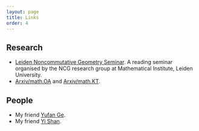 ```yaml
---
layout: page
title: Links
order: 4
---
```


## Research

- [Leiden Noncommutative Geometry Seminar](https://ncg-leiden.github.io/). A reading seminar organised by the NCG research group at Mathematical Institute, Leiden University.
- [Arxiv/math.OA](https://arxiv.org/list/math.OA/recent) and [Arxiv/math.KT](https://arxiv.org/list/math.KT/recent).

## People

- My friend [Yufan Ge](https://sherlock3711.github.io/).
- My friend [Yi Shan](https://www.eleves.ens.fr/home/yshan/Home.html).